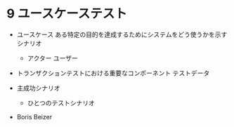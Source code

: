 # 9 ユースケーステスト

- ユースケース ある特定の目的を達成するためにシステムをどう使うかを示すシナリオ
    - アクター ユーザー
- トランザクションテストにおける重要なコンポーネント テストデータ
- 主成功シナリオ
    - ひとつのテストシナリオ

- Boris Beizer
